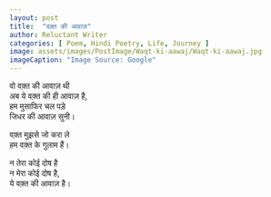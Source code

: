 ```yaml
---
layout: post
title:  "वक़्त की आवाज़"
author: Reluctant Writer
categories: [ Poem, Hindi Poetry, Life, Journey ]
image: assets/images/PostImage/Waqt-ki-aawaj/Waqt-ki-aawaj.jpg
imageCaption: "Image Source: Google"
---
```


वो वक़्त की आवाज़ थी <br>
अब ये वक़्त की ही आवाज़ है, <br>
हम मुसाफिर चल पड़े <br>
जिधर की आवाज़ सुनी।

वक़्त मुझसे जो करा ले <br>
हम वक़्त के गुलाम हैं।

न तेरा कोई दोष है <br>
न मेरा कोई दोष है, <br>
ये वक़्त की आवाज़ है।